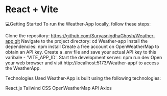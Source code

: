 # React + Vite

💻Getting Started
To run the Weather-App locally, follow these steps:

Clone the repository: https://github.com/SuryasnigdhaGhosh/Weather-app.git
Navigate to the project directory: cd Weather-app
Install the dependencies: npm install
Create a free account on OpenWeatherMap to obtain an API key.
Create a .env file and save your actual API key to this varibale - 'VITE_APP_ID'.
Start the development server: npm run dev
Open your web browser and visit http://localhost:5173/Weather-app/ to access the WeatherApp.


Technologies Used
Weather-App is built using the following technologies:

React.js
Tailwind CSS
OpenWeatherMap API
Axios
